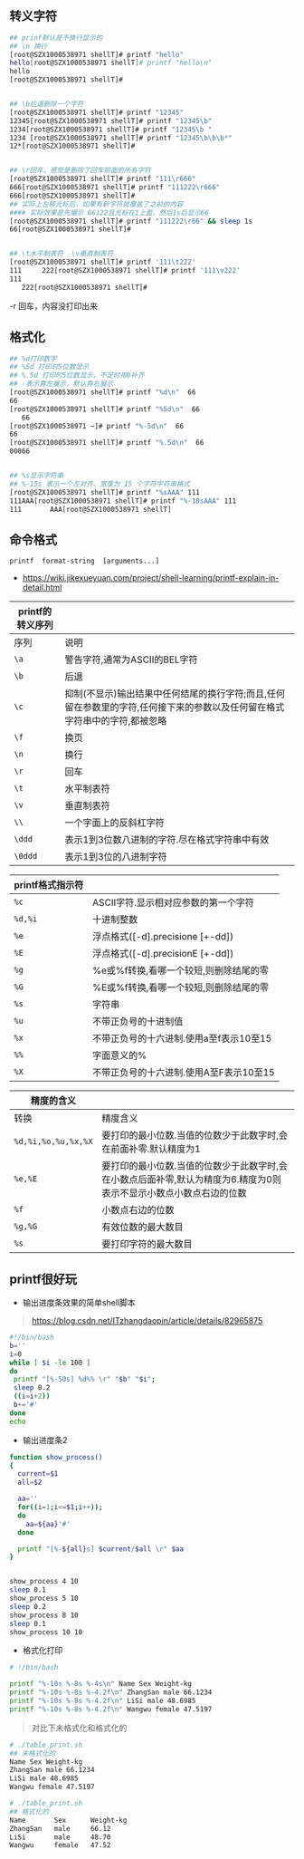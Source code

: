 ## 转义字符

```bash
## prinf默认是不换行显示的
## \n 换行
[root@SZX1000538971 shellT]# printf "hello"
hello[root@SZX1000538971 shellT]# printf "hello\n"
hello
[root@SZX1000538971 shellT]#


## \b后退删除一个字符
[root@SZX1000538971 shellT]# printf "12345"
12345[root@SZX1000538971 shellT]# printf "12345\b"
1234[root@SZX1000538971 shellT]# printf "12345\b "
1234 [root@SZX1000538971 shellT]# printf "12345\b\b\b*"
12*[root@SZX1000538971 shellT]#


## \r回车，感觉是删除了回车前面的所有字符
[root@SZX1000538971 shellT]# printf "111\r666"
666[root@SZX1000538971 shellT]# printf "111222\r666"
666[root@SZX1000538971 shellT]#
## 实际上左移光标后，如果有新字符就覆盖了之前的内容
#### 实际效果是先展示 66122且光标在1上面，然后1s后显示66
[root@SZX1000538971 shellT]# printf "111222\r66" && sleep 1s
66[root@SZX1000538971 shellT]#


## \t水平制表符  \v垂直制表符
[root@SZX1000538971 shellT]# printf '111\t222'
111     222[root@SZX1000538971 shellT]# printf '111\v222'
111
   222[root@SZX1000538971 shellT]#
```

-r 回车，内容没打印出来



## 格式化

```bash
## %d打印数字
## %5d 打印时5位数显示
## %.5d 打印时5位数显示，不足时用0补齐
## -表示靠左展示，默认靠右展示
[root@SZX1000538971 shellT]# printf "%d\n"  66
66
[root@SZX1000538971 shellT]# printf "%5d\n"  66
   66
[root@SZX1000538971 ~]# printf "%-5d\n"  66
66   
[root@SZX1000538971 shellT]# printf "%.5d\n"  66
00066


## %s显示字符串
## %-15s 表示一个左对齐、宽度为 15 个字符字符串格式
[root@SZX1000538971 shellT]# printf "%sAAA" 111
111AAA[root@SZX1000538971 shellT]# printf "%-10sAAA" 111
111       AAA[root@SZX1000538971 shellT]
```



## 命令格式
```
printf  format-string  [arguments...]
```

- https://wiki.jikexueyuan.com/project/shell-learning/printf-explain-in-detail.html

| printf的转义序列 |                                                              |
| ---------------- | ------------------------------------------------------------ |
| 序列             | 说明                                                         |
| `\a`               | 警告字符,通常为ASCII的BEL字符                                |
| `\b`               | 后退                                                         |
| `\c`               | 抑制(不显示)输出结果中任何结尾的换行字符;而且,任何留在参数里的字符,任何接下来的参数以及任何留在格式字符串中的字符,都被忽略 |
| `\f`               | 换页                                                         |
| `\n`               | 换行                                                         |
| `\r`               | 回车                                                         |
| `\t`               | 水平制表符                                                   |
| `\v`             | 垂直制表符                                                   |
| `\\`               | 一个字面上的反斜杠字符                                       |
| `\ddd`             | 表示1到3位数八进制的字符.尽在格式字符串中有效                |
| `\0ddd`            | 表示1到3位的八进制字符                                       |

| printf格式指示符 |                                         |
| ---------------- | --------------------------------------- |
| `%c`               | ASCII字符.显示相对应参数的第一个字符    |
| `%d,%i`            | 十进制整数                              |
| `%e`               | 浮点格式([-d].precisione [+-dd])        |
| `%E`               | 浮点格式([-d].precisionE [+-dd])        |
| `%g`               | %e或%f转换,看哪一个较短,则删除结尾的零  |
| `%G`               | %E或%f转换,看哪一个较短,则删除结尾的零  |
| `%s`               | 字符串                                  |
| `%u`               | 不带正负号的十进制值                    |
| `%x`               | 不带正负号的十六进制.使用a至f表示10至15 |
| `%%`               | 字面意义的%                             |
| `%X`               | 不带正负号的十六进制.使用A至F表示10至15 |

| 精度的含义        |                                                              |
| ----------------- | ------------------------------------------------------------ |
| 转换              | 精度含义                                                     |
| `%d,%i,%o,%u,%x,%X` | 要打印的最小位数.当值的位数少于此数字时,会在前面补零.默认精度为1 |
| `%e,%E`             | 要打印的最小位数.当值的位数少于此数字时,会在小数点后面补零,默认为精度为6.精度为0则表示不显示小数点小数点右边的位数 |
| `%f`                | 小数点右边的位数                                             |
| `%g,%G`            | 有效位数的最大数目                                           |
| `%s`                | 要打印字符的最大数目                                         |


## printf很好玩

- 输出进度条效果的简单shell脚本
> https://blog.csdn.net/ITzhangdaopin/article/details/82965875
```bash
#!/bin/bash
b=''
i=0
while [ $i -le 100 ]
do
 printf "[%-50s] %d%% \r" "$b" "$i";
 sleep 0.2
 ((i=i+2))
 b+='#'
done
echo
```

- 输出进度条2
```bash 
function show_process()
{
  current=$1
  all=$2

  aa=''
  for((i=1;i<=$1;i++));
  do
    aa=${aa}'#'
  done

  printf "[%-${all}s] $current/$all \r" $aa
}


show_process 4 10
sleep 0.1
show_process 5 10
sleep 0.2
show_process 8 10
sleep 0.1
show_process 10 10
```

- 格式化打印
```bash
# !/bin/bash

printf "%-10s %-8s %-4s\n" Name Sex Weight-kg
printf "%-10s %-8s %-4.2f\n" ZhangSan male 66.1234
printf "%-10s %-8s %-4.2f\n" LiSi male 48.6985
printf "%-10s %-8s %-4.2f\n" Wangwu female 47.5197
```

> 对比下未格式化和格式化的
```bash
# ./table_print.sh
## 未格式化的
Name Sex Weight-kg
ZhangSan male 66.1234
LiSi male 48.6985
Wangwu female 47.5197

# ./table_print.sh
## 格式化的
Name       Sex      Weight-kg
ZhangSan   male     66.12
LiSi       male     48.70
Wangwu     female   47.52

```



